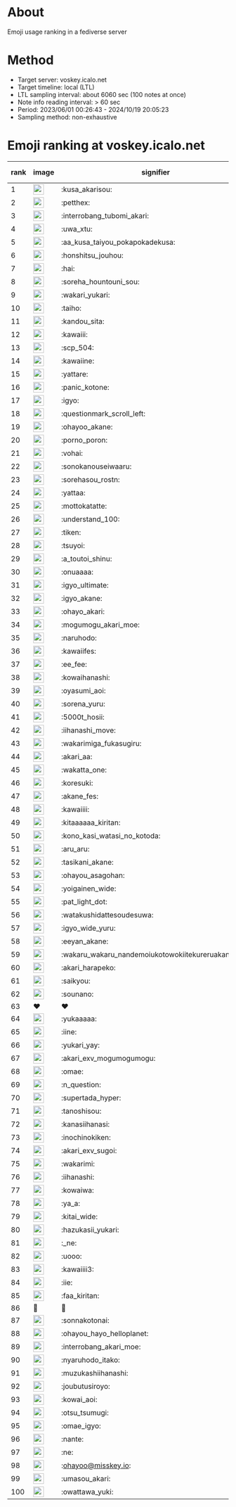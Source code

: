 # About
Emoji usage ranking in a fediverse server

# Method
- Target server: voskey.icalo.net
- Target timeline: local (LTL)
- LTL sampling interval: about 6060 sec (100 notes at once)
- Note info reading interval: > 60 sec
- Period: 2023/06/01 00:26:43 - 2024/10/19 20:05:23 
- Sampling method: non-exhaustive

# Emoji ranking at voskey.icalo.net

|rank|image|signifier|type|frequency score|
|----|----|----|----|----|
|1|<img height="24" src="https://voskey.icalo.net/emoji/kusa_akarisou.webp">|:kusa_akarisou:|custom|33143|
|2|<img height="24" src="https://voskey.icalo.net/emoji/petthex.webp">|:petthex:|custom|25601|
|3|<img height="24" src="https://voskey.icalo.net/emoji/interrobang_tubomi_akari.webp">|:interrobang_tubomi_akari:|custom|13526|
|4|<img height="24" src="https://voskey.icalo.net/emoji/uwa_xtu.webp">|:uwa_xtu:|custom|12330|
|5|<img height="24" src="https://voskey.icalo.net/emoji/aa_kusa_taiyou_pokapokadekusa.webp">|:aa_kusa_taiyou_pokapokadekusa:|custom|10562|
|6|<img height="24" src="https://voskey.icalo.net/emoji/honshitsu_jouhou.webp">|:honshitsu_jouhou:|custom|9780|
|7|<img height="24" src="https://voskey.icalo.net/emoji/hai.webp">|:hai:|custom|8334|
|8|<img height="24" src="https://voskey.icalo.net/emoji/soreha_hountouni_sou.webp">|:soreha_hountouni_sou:|custom|7303|
|9|<img height="24" src="https://voskey.icalo.net/emoji/wakari_yukari.webp">|:wakari_yukari:|custom|7033|
|10|<img height="24" src="https://voskey.icalo.net/emoji/taiho.webp">|:taiho:|custom|6875|
|11|<img height="24" src="https://voskey.icalo.net/emoji/kandou_sita.webp">|:kandou_sita:|custom|6550|
|12|<img height="24" src="https://voskey.icalo.net/emoji/kawaiii.webp">|:kawaiii:|custom|6348|
|13|<img height="24" src="https://voskey.icalo.net/emoji/scp_504.webp">|:scp_504:|custom|5917|
|14|<img height="24" src="https://voskey.icalo.net/emoji/kawaiine.webp">|:kawaiine:|custom|5382|
|15|<img height="24" src="https://voskey.icalo.net/emoji/yattare.webp">|:yattare:|custom|4804|
|16|<img height="24" src="https://voskey.icalo.net/emoji/panic_kotone.webp">|:panic_kotone:|custom|4779|
|17|<img height="24" src="https://voskey.icalo.net/emoji/igyo.webp">|:igyo:|custom|4683|
|18|<img height="24" src="https://voskey.icalo.net/emoji/questionmark_scroll_left.webp">|:questionmark_scroll_left:|custom|4672|
|19|<img height="24" src="https://voskey.icalo.net/emoji/ohayoo_akane.webp">|:ohayoo_akane:|custom|4627|
|20|<img height="24" src="https://voskey.icalo.net/emoji/porno_poron.webp">|:porno_poron:|custom|4492|
|21|<img height="24" src="https://voskey.icalo.net/emoji/vohai.webp">|:vohai:|custom|4308|
|22|<img height="24" src="https://voskey.icalo.net/emoji/sonokanouseiwaaru.webp">|:sonokanouseiwaaru:|custom|4293|
|23|<img height="24" src="https://voskey.icalo.net/emoji/sorehasou_rostn.webp">|:sorehasou_rostn:|custom|4218|
|24|<img height="24" src="https://voskey.icalo.net/emoji/yattaa.webp">|:yattaa:|custom|3926|
|25|<img height="24" src="https://voskey.icalo.net/emoji/mottokatatte.webp">|:mottokatatte:|custom|3717|
|26|<img height="24" src="https://voskey.icalo.net/emoji/understand_100.webp">|:understand_100:|custom|3717|
|27|<img height="24" src="https://voskey.icalo.net/emoji/tiken.webp">|:tiken:|custom|3715|
|28|<img height="24" src="https://voskey.icalo.net/emoji/tsuyoi.webp">|:tsuyoi:|custom|3560|
|29|<img height="24" src="https://voskey.icalo.net/emoji/a_toutoi_shinu.webp">|:a_toutoi_shinu:|custom|3480|
|30|<img height="24" src="https://voskey.icalo.net/emoji/onuaaaa.webp">|:onuaaaa:|custom|3180|
|31|<img height="24" src="https://voskey.icalo.net/emoji/igyo_ultimate.webp">|:igyo_ultimate:|custom|3155|
|32|<img height="24" src="https://voskey.icalo.net/emoji/igyo_akane.webp">|:igyo_akane:|custom|3032|
|33|<img height="24" src="https://voskey.icalo.net/emoji/ohayo_akari.webp">|:ohayo_akari:|custom|3010|
|34|<img height="24" src="https://voskey.icalo.net/emoji/mogumogu_akari_moe.webp">|:mogumogu_akari_moe:|custom|2974|
|35|<img height="24" src="https://voskey.icalo.net/emoji/naruhodo.webp">|:naruhodo:|custom|2936|
|36|<img height="24" src="https://voskey.icalo.net/emoji/kawaiifes.webp">|:kawaiifes:|custom|2892|
|37|<img height="24" src="https://voskey.icalo.net/emoji/ee_fee.webp">|:ee_fee:|custom|2853|
|38|<img height="24" src="https://voskey.icalo.net/emoji/kowaihanashi.webp">|:kowaihanashi:|custom|2771|
|39|<img height="24" src="https://voskey.icalo.net/emoji/oyasumi_aoi.webp">|:oyasumi_aoi:|custom|2763|
|40|<img height="24" src="https://voskey.icalo.net/emoji/sorena_yuru.webp">|:sorena_yuru:|custom|2758|
|41|<img height="24" src="https://voskey.icalo.net/emoji/5000t_hosii.webp">|:5000t_hosii:|custom|2583|
|42|<img height="24" src="https://voskey.icalo.net/emoji/iihanashi_move.webp">|:iihanashi_move:|custom|2486|
|43|<img height="24" src="https://voskey.icalo.net/emoji/wakarimiga_fukasugiru.webp">|:wakarimiga_fukasugiru:|custom|2464|
|44|<img height="24" src="https://voskey.icalo.net/emoji/akari_aa.webp">|:akari_aa:|custom|2446|
|45|<img height="24" src="https://voskey.icalo.net/emoji/wakatta_one.webp">|:wakatta_one:|custom|2434|
|46|<img height="24" src="https://voskey.icalo.net/emoji/koresuki.webp">|:koresuki:|custom|2386|
|47|<img height="24" src="https://voskey.icalo.net/emoji/akane_fes.webp">|:akane_fes:|custom|2375|
|48|<img height="24" src="https://voskey.icalo.net/emoji/kawaiiii.webp">|:kawaiiii:|custom|2371|
|49|<img height="24" src="https://voskey.icalo.net/emoji/kitaaaaaa_kiritan.webp">|:kitaaaaaa_kiritan:|custom|2348|
|50|<img height="24" src="https://voskey.icalo.net/emoji/kono_kasi_watasi_no_kotoda.webp">|:kono_kasi_watasi_no_kotoda:|custom|2324|
|51|<img height="24" src="https://voskey.icalo.net/emoji/aru_aru.webp">|:aru_aru:|custom|2323|
|52|<img height="24" src="https://voskey.icalo.net/emoji/tasikani_akane.webp">|:tasikani_akane:|custom|2308|
|53|<img height="24" src="https://voskey.icalo.net/emoji/ohayou_asagohan.webp">|:ohayou_asagohan:|custom|2302|
|54|<img height="24" src="https://voskey.icalo.net/emoji/yoigainen_wide.webp">|:yoigainen_wide:|custom|2211|
|55|<img height="24" src="https://voskey.icalo.net/emoji/pat_light_dot.webp">|:pat_light_dot:|custom|2183|
|56|<img height="24" src="https://voskey.icalo.net/emoji/watakushidattesoudesuwa.webp">|:watakushidattesoudesuwa:|custom|2164|
|57|<img height="24" src="https://voskey.icalo.net/emoji/igyo_wide_yuru.webp">|:igyo_wide_yuru:|custom|2162|
|58|<img height="24" src="https://voskey.icalo.net/emoji/eeyan_akane.webp">|:eeyan_akane:|custom|2162|
|59|<img height="24" src="https://voskey.icalo.net/emoji/wakaru_wakaru_nandemoiukotowokiitekureruakanetyan.webp">|:wakaru_wakaru_nandemoiukotowokiitekureruakanetyan:|custom|2139|
|60|<img height="24" src="https://voskey.icalo.net/emoji/akari_harapeko.webp">|:akari_harapeko:|custom|2138|
|61|<img height="24" src="https://voskey.icalo.net/emoji/saikyou.webp">|:saikyou:|custom|2106|
|62|<img height="24" src="https://voskey.icalo.net/emoji/sounano.webp">|:sounano:|custom|2006|
|63|❤|❤|unicode|2002|
|64|<img height="24" src="https://voskey.icalo.net/emoji/yukaaaaa.webp">|:yukaaaaa:|custom|1954|
|65|<img height="24" src="https://voskey.icalo.net/emoji/iine.webp">|:iine:|custom|1922|
|66|<img height="24" src="https://voskey.icalo.net/emoji/yukari_yay.webp">|:yukari_yay:|custom|1891|
|67|<img height="24" src="https://voskey.icalo.net/emoji/akari_exv_mogumogumogu.webp">|:akari_exv_mogumogumogu:|custom|1821|
|68|<img height="24" src="https://voskey.icalo.net/emoji/omae.webp">|:omae:|custom|1798|
|69|<img height="24" src="https://voskey.icalo.net/emoji/n_question.webp">|:n_question:|custom|1793|
|70|<img height="24" src="https://voskey.icalo.net/emoji/supertada_hyper.webp">|:supertada_hyper:|custom|1777|
|71|<img height="24" src="https://voskey.icalo.net/emoji/tanoshisou.webp">|:tanoshisou:|custom|1746|
|72|<img height="24" src="https://voskey.icalo.net/emoji/kanasiihanasi.webp">|:kanasiihanasi:|custom|1737|
|73|<img height="24" src="https://voskey.icalo.net/emoji/inochinokiken.webp">|:inochinokiken:|custom|1663|
|74|<img height="24" src="https://voskey.icalo.net/emoji/akari_exv_sugoi.webp">|:akari_exv_sugoi:|custom|1657|
|75|<img height="24" src="https://voskey.icalo.net/emoji/wakarimi.webp">|:wakarimi:|custom|1649|
|76|<img height="24" src="https://voskey.icalo.net/emoji/iihanashi.webp">|:iihanashi:|custom|1631|
|77|<img height="24" src="https://voskey.icalo.net/emoji/kowaiwa.webp">|:kowaiwa:|custom|1623|
|78|<img height="24" src="https://voskey.icalo.net/emoji/ya_a.webp">|:ya_a:|custom|1579|
|79|<img height="24" src="https://voskey.icalo.net/emoji/kitai_wide.webp">|:kitai_wide:|custom|1574|
|80|<img height="24" src="https://voskey.icalo.net/emoji/hazukasii_yukari.webp">|:hazukasii_yukari:|custom|1562|
|81|<img height="24" src="https://voskey.icalo.net/emoji/_ne.webp">|:_ne:|custom|1562|
|82|<img height="24" src="https://voskey.icalo.net/emoji/uooo.webp">|:uooo:|custom|1557|
|83|<img height="24" src="https://voskey.icalo.net/emoji/kawaiiii3.webp">|:kawaiiii3:|custom|1524|
|84|<img height="24" src="https://voskey.icalo.net/emoji/iie.webp">|:iie:|custom|1510|
|85|<img height="24" src="https://voskey.icalo.net/emoji/faa_kiritan.webp">|:faa_kiritan:|custom|1492|
|86|🤔|🤔|unicode|1481|
|87|<img height="24" src="https://voskey.icalo.net/emoji/sonnakotonai.webp">|:sonnakotonai:|custom|1468|
|88|<img height="24" src="https://voskey.icalo.net/emoji/ohayou_hayo_helloplanet.webp">|:ohayou_hayo_helloplanet:|custom|1465|
|89|<img height="24" src="https://voskey.icalo.net/emoji/interrobang_akari_moe.webp">|:interrobang_akari_moe:|custom|1464|
|90|<img height="24" src="https://voskey.icalo.net/emoji/nyaruhodo_itako.webp">|:nyaruhodo_itako:|custom|1429|
|91|<img height="24" src="https://voskey.icalo.net/emoji/muzukashiihanashi.webp">|:muzukashiihanashi:|custom|1412|
|92|<img height="24" src="https://voskey.icalo.net/emoji/joubutusiroyo.webp">|:joubutusiroyo:|custom|1403|
|93|<img height="24" src="https://voskey.icalo.net/emoji/kowai_aoi.webp">|:kowai_aoi:|custom|1392|
|94|<img height="24" src="https://voskey.icalo.net/emoji/otsu_tsumugi.webp">|:otsu_tsumugi:|custom|1347|
|95|<img height="24" src="https://voskey.icalo.net/emoji/omae_igyo.webp">|:omae_igyo:|custom|1316|
|96|<img height="24" src="https://voskey.icalo.net/emoji/nante.webp">|:nante:|custom|1305|
|97|<img height="24" src="https://voskey.icalo.net/emoji/ne.webp">|:ne:|custom|1304|
|98|<img height="24" src="https://voskey.icalo.net/emoji/ohayoo.webp">|:ohayoo@misskey.io:|custom|1302|
|99|<img height="24" src="https://voskey.icalo.net/emoji/umasou_akari.webp">|:umasou_akari:|custom|1286|
|100|<img height="24" src="https://voskey.icalo.net/emoji/owattawa_yuki.webp">|:owattawa_yuki:|custom|1266|
